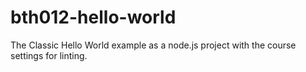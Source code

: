 # bth012-hello-world
The Classic Hello World example as a node.js project with the course settings for linting.
